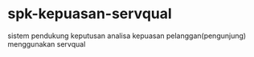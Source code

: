 # spk-kepuasan-servqual
sistem pendukung keputusan analisa kepuasan pelanggan(pengunjung) menggunakan servqual
